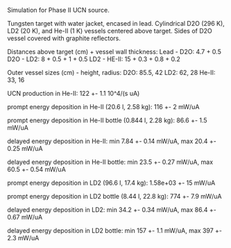 Simulation for Phase II UCN source.

Tungsten target with water jacket, encased in lead.
Cylindrical D2O (296 K), LD2 (20 K), and He-II (1 K) vessels centered above target.
Sides of D2O vessel covered with graphite reflectors.

Distances above target (cm) + vessel wall thickness:
Lead - D2O: 4.7 + 0.5
D2O - LD2: 8 + 0.5 + 1 + 0.5
LD2 - HE-II: 15 + 0.3 + 0.8 + 0.2

Outer vessel sizes (cm) - height, radius:
D2O: 85.5, 42
LD2: 62, 28
He-II: 33, 16

UCN production in He-II:
122 +- 1.1 10^4/(s uA)

prompt energy deposition in He-II (20.6 l, 2.58 kg):
116 +- 2 mW/uA

prompt energy deposition in He-II bottle (0.844 l, 2.28 kg):
86.6 +- 1.5 mW/uA

delayed energy deposition in He-II:
min 7.84 +- 0.14 mW/uA, max 20.4 +- 0.25 mW/uA

delayed energy deposition in He-II bottle:
min 23.5 +- 0.27 mW/uA, max 60.5 +- 0.54 mW/uA

prompt energy deposition in LD2 (96.6 l, 17.4 kg):
1.58e+03 +- 15 mW/uA

prompt energy deposition in LD2 bottle (8.44 l, 22.8 kg):
774 +- 7.9 mW/uA

delayed energy deposition in LD2:
min 34.2 +- 0.34 mW/uA, max 86.4 +- 0.67 mW/uA

delayed energy deposition in LD2 bottle:
min 157 +- 1.1 mW/uA, max 397 +- 2.3 mW/uA

